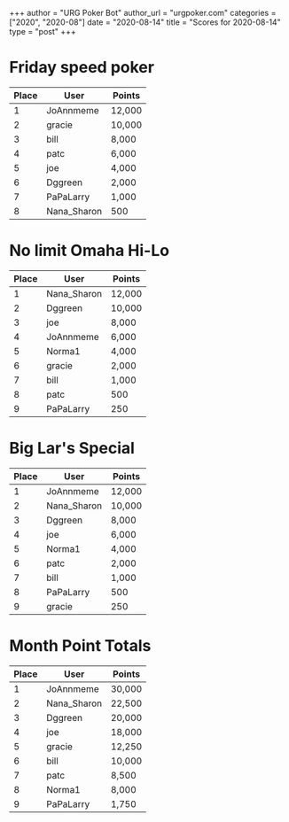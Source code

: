 +++
author = "URG Poker Bot"
author_url = "urgpoker.com"
categories = ["2020", "2020-08"]
date = "2020-08-14"
title = "Scores for 2020-08-14"
type = "post"
+++
# Friday speed poker

| Place | User | Points |
|-------|------|--------|
| 1 | JoAnnmeme | 12,000 |
| 2 | gracie | 10,000 |
| 3 | bill | 8,000 |
| 4 | patc | 6,000 |
| 5 | joe | 4,000 |
| 6 | Dggreen | 2,000 |
| 7 | PaPaLarry | 1,000 |
| 8 | Nana_Sharon | 500 |

# No limit Omaha Hi-Lo

| Place | User | Points |
|-------|------|--------|
| 1 | Nana_Sharon | 12,000 |
| 2 | Dggreen | 10,000 |
| 3 | joe | 8,000 |
| 4 | JoAnnmeme | 6,000 |
| 5 | Norma1 | 4,000 |
| 6 | gracie | 2,000 |
| 7 | bill | 1,000 |
| 8 | patc | 500 |
| 9 | PaPaLarry | 250 |

# Big Lar's Special

| Place | User | Points |
|-------|------|--------|
| 1 | JoAnnmeme | 12,000 |
| 2 | Nana_Sharon | 10,000 |
| 3 | Dggreen | 8,000 |
| 4 | joe | 6,000 |
| 5 | Norma1 | 4,000 |
| 6 | patc | 2,000 |
| 7 | bill | 1,000 |
| 8 | PaPaLarry | 500 |
| 9 | gracie | 250 |

# Month Point Totals

| Place | User | Points |
|-------|------|--------|
| 1 | JoAnnmeme | 30,000 |
| 2 | Nana_Sharon | 22,500 |
| 3 | Dggreen | 20,000 |
| 4 | joe | 18,000 |
| 5 | gracie | 12,250 |
| 6 | bill | 10,000 |
| 7 | patc | 8,500 |
| 8 | Norma1 | 8,000 |
| 9 | PaPaLarry | 1,750 |
